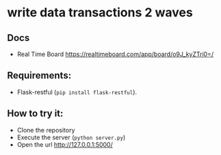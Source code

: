 write data transactions 2 waves
=============================


Docs
--------------
- Real Time Board <https://realtimeboard.com/app/board/o9J_kyZTri0=/>

Requirements:
--------------

- Flask-restful (``pip install flask-restful``).

How to try it:
----------------

- Clone the repository
- Execute the server (``python server.py``)
- Open the url <http://127.0.0.1:5000/>
